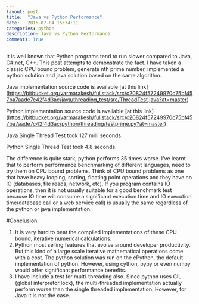 ```yaml
---
layout: post
title:  "Java vs Python Performance"
date:   2015-07-04 15:34:11
categories: python
description: Java vs Python Performance
comments: True
---
```

It is well known that Python programs tend to run slower compared to Java, C#.net, C++. This post attempts to demonstrate the fact. I have taken a classic CPU bound problem, generate nth prime number, implemented a python solution and java solution based on the same algorithm.

Java implementation source code is available [at this link] (https://bitbucket.org/varmarakesh/fullstack/src/c20824f57249970c75bf457ba7aade7c42f4d3ac/java/threading_test/src/ThreadTest.java?at=master)

Python implementation source code is available [at this link] (https://bitbucket.org/varmarakesh/fullstack/src/c20824f57249970c75bf457ba7aade7c42f4d3ac/python/threading/testprime.py?at=master)

Java Single Thread Test took 127 milli seconds.

Python Single Thread Test took 4.8 seconds.

The difference is quite stark, python performs 35 times worse. I've learnt that to perform performance benchmarking of different languages, need to try them on CPU bound problems. Think of CPU bound problems as one that have heavy looping, sorting, floating point operations and they have no IO (databases, file reads, network, etc). If you program contains IO operations, then it is not usually suitable for a good benchmark test because IO time will consume a significant execution time and IO execution time(database call or a web service call) is usually the same regardless of the python or java implementation.

#Conclusion

1. It is very hard to beat the complied implementations of these CPU bound, iterative numerical calculations.
2. Python most selling features that evolve around developer productivity. But this kind of a large scale iterative mathematical operations come with a cost. The python solution was run on the cPython, the default implementation of python. However, using cython, pypy or even numpy would offer significant performance benefits.
3. I have include a test for multi-threading also. Since python uses GIL (global interpretor lock), the multi-threaded implementation actually perform worse than the single threaded implementation. However, for Java it is not the case.